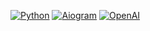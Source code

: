 [![Python](https://img.shields.io/badge/Python-3.9+-blue.svg)](https://python.org)
[![Aiogram](https://img.shields.io/badge/Aiogram-3.x-green.svg)](https://docs.python-telegram-bot.dev/)
[![OpenAI](https://img.shields.io/badge/OpenAI-GPT--3.5-purple.svg)](https://openai.com)
